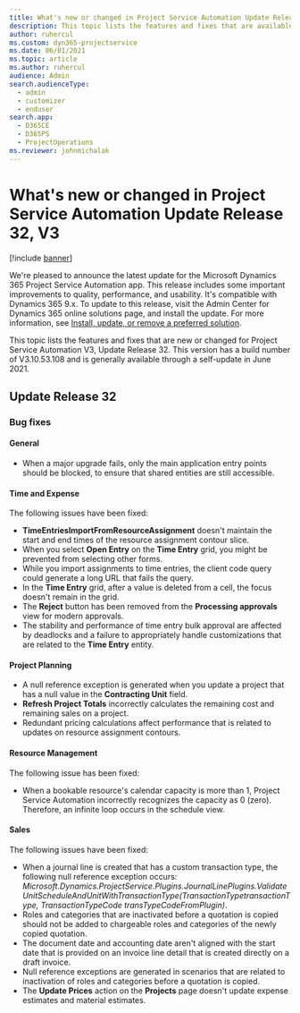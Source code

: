 ```yaml
---
title: What's new or changed in Project Service Automation Update Release 32, V3
description: This topic lists the features and fixes that are available in Project Service Automation Update Release 32, V3.
author: ruhercul
ms.custom: dyn365-projectservice
ms.date: 06/01/2021
ms.topic: article
ms.author: ruhercul
audience: Admin
search.audienceType: 
  - admin
  - customizer
  - enduser
search.app: 
  - D365CE
  - D365PS
  - ProjectOperations
ms.reviewer: johnmichalak
---
```



# What's new or changed in Project Service Automation Update Release 32, V3

[!include [banner](../includes/psa-now-project-operations.md)]

We're pleased to announce the latest update for the Microsoft Dynamics 365 Project Service Automation app. This release includes some important improvements to quality, performance, and usability. It's compatible with Dynamics 365 9.x. To update to this release, visit the Admin Center for Dynamics 365 online solutions page, and install the update. For more information, see [Install, update, or remove a preferred solution](/power-platform/admin/install-remove-preferred-solution).

This topic lists the features and fixes that are new or changed for Project Service Automation V3, Update Release 32. This version has a build number of V3.10.53.108 and is generally available through a self-update in June 2021.

## Update Release 32

### Bug fixes

#### General

- When a major upgrade fails, only the main application entry points should be blocked, to ensure that shared entities are still accessible.

#### Time and Expense

The following issues have been fixed:

- **TimeEntriesImportFromResourceAssignment** doesn't maintain the start and end times of the resource assignment contour slice.
- When you select **Open Entry** on the **Time Entry** grid, you might be prevented from selecting other forms.
- While you import assignments to time entries, the client code query could generate a long URL that fails the query.
- In the **Time Entry** grid, after a value is deleted from a cell, the focus doesn't remain in the grid.
- The **Reject** button has been removed from the **Processing approvals** view for modern approvals.
- The stability and performance of time entry bulk approval are affected by deadlocks and a failure to appropriately handle customizations that are related to the **Time Entry** entity.

#### Project Planning

- A null reference exception is generated when you update a project that has a null value in the **Contracting Unit** field.
- **Refresh Project Totals** incorrectly calculates the remaining cost and remaining sales on a project.
- Redundant pricing calculations affect performance that is related to updates on resource assignment contours.

#### Resource Management

The following issue has been fixed:

- When a bookable resource's calendar capacity is more than 1, Project Service Automation incorrectly recognizes the capacity as 0 (zero). Therefore, an infinite loop occurs in the schedule view.

#### Sales

The following issues have been fixed:

- When a journal line is created that has a custom transaction type, the following null reference exception occurs: *Microsoft.Dynamics.ProjectService.Plugins.JournalLinePlugins.ValidateUnitScheduleAndUnitWithTransactionType(TransactionTypetransactionType, TransactionTypeCode transTypeCodeFromPlugin)*.
- Roles and categories that are inactivated before a quotation is copied should not be added to chargeable roles and categories of the newly copied quotation.
- The document date and accounting date aren't aligned with the start date that is provided on an invoice line detail that is created directly on a draft invoice.
- Null reference exceptions are generated in scenarios that are related to inactivation of roles and categories before a quotation is copied.
- The **Update Prices** action on the **Projects** page doesn't update expense estimates and material estimates.
